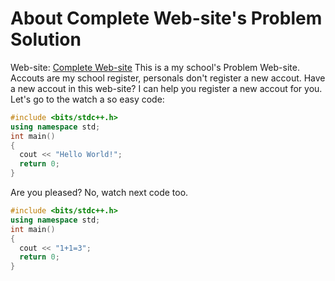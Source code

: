 # About Complete Web-site's Problem Solution
Web-site: [Complete Web-site](http://132.232.67.120)
This is a my school's Problem Web-site.
Accouts are my school register, personals don't register a new accout.
Have a new accout in this web-site? I can help you register a new accout for you.
Let's go to the watch a so easy code:
```cpp
#include <bits/stdc++.h>
using namespace std;
int main()
{
  cout << "Hello World!";
  return 0;
}
```
Are you pleased?
No, watch next code too.
```cpp
#include <bits/stdc++.h>
using namespace std;
int main()
{
  cout << "1+1=3";
  return 0;
}
```
